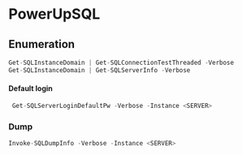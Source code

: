 # PowerUpSQL

## Enumeration

```csharp
Get-SQLInstanceDomain | Get-SQLConnectionTestThreaded -Verbose
Get-SQLInstanceDomain | Get-SQLServerInfo -Verbose
```

#### Default login

```csharp
 Get-SQLServerLoginDefaultPw -Verbose -Instance <SERVER>
```

### Dump

```csharp
Invoke-SQLDumpInfo -Verbose -Instance <SERVER>
```

